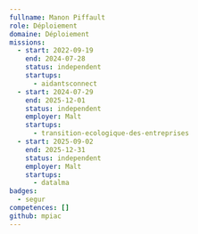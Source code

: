 ```yaml
---
fullname: Manon Piffault
role: Déploiement
domaine: Déploiement
missions:
  - start: 2022-09-19
    end: 2024-07-28
    status: independent
    startups:
      - aidantsconnect
  - start: 2024-07-29
    end: 2025-12-01
    status: independent
    employer: Malt
    startups:
      - transition-ecologique-des-entreprises
  - start: 2025-09-02
    end: 2025-12-31
    status: independent
    employer: Malt
    startups:
      - datalma
badges:
  - segur
competences: []
github: mpiac
---
```

